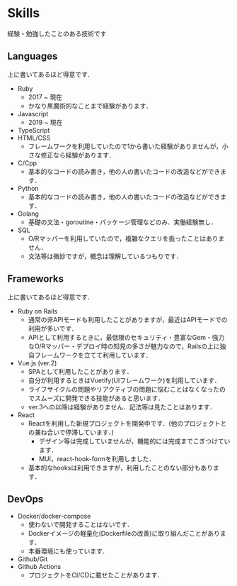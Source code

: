 # Skills

経験・勉強したことのある技術です

## Languages

上に書いてあるほど得意です．

- Ruby
  - 2017 ~ 現在
  - かなり黒魔術的なことまで経験があります．
- Javascript
  - 2019 ~ 現在
- TypeScript
- HTML/CSS
  - フレームワークを利用していたので1から書いた経験がありませんが，小さな修正なら経験があります．
- C/Cpp
  - 基本的なコードの読み書き，他の人の書いたコードの改造などができます．
- Python
  - 基本的なコードの読み書き，他の人の書いたコードの改造などができます．
- Golang
  - 基礎の文法・goroutine・パッケージ管理などのみ．実働経験無し．
- SQL
  - O/Rマッパーを利用していたので，複雑なクエリを扱ったことはありません．
  - 文法等は微妙ですが，概念は理解しているつもりです．

## Frameworks

上に書いてあるほど得意です．

- Ruby on Rails
  - 通常の非APIモードも利用したことがありますが，最近はAPIモードでの利用が多いです．
  - APIとして利用するときに，最低限のセキュリティ・豊富なGem・強力なO/Rマッパー・デプロイ時の知見の多さが魅力なので，Railsの上に独自フレームワークを立てて利用しています．
- Vue.js (ver.2)
  - SPAとして利用したことがあります．
  - 自分が利用するときはVuetify(UIフレームワーク)を利用しています．
  - ライフサイクルの問題やリアクティブの問題に悩むことはなくなったのでスムーズに開発できる技能があると思います．
  - ver.3への以降は経験がありません．記法等は見たことはあります．
- React
  - Reactを利用した新規プロジェクトを開発中です．(他のプロジェクトとの兼ね合いで停滞しています．)
    - デザイン等は完成していませんが，機能的には完成までこぎつけています．
    - MUI，react-hook-formを利用しました．
  - 基本的なhooksは利用できますが，利用したことのない部分もあります．

## DevOps

- Docker/docker-compose
  - 使わないで開発することはないです．
  - Dockerイメージの軽量化(Dockerfileの改善)に取り組んだことがあります．
  - 本番環境にも使っています．
- Github/Git
- Github Actions
  - プロジェクトをCI/CDに載せたことがあります．
